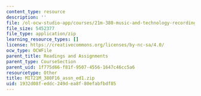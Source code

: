 ```yaml
---
content_type: resource
description: ''
file: /ol-ocw-studio-app/courses/21m-380-music-and-technology-recording-techniques-and-audio-production-fall-2016/1932d08feddc249dea8f80efabfbdf85_MIT21M_380F16_assn_ed1.zip
file_size: 5452377
file_type: application/zip
learning_resource_types: []
license: https://creativecommons.org/licenses/by-nc-sa/4.0/
ocw_type: OCWFile
parent_title: Readings and Assignments
parent_type: CourseSection
parent_uid: 1f775d66-f81f-9507-4556-1647c46cc5a6
resourcetype: Other
title: MIT21M_380F16_assn_ed1.zip
uid: 1932d08f-eddc-249d-ea8f-80efabfbdf85
---
```


